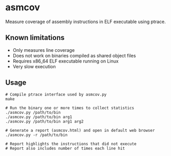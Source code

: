 # asmcov
Measure coverage of assembly instructions in ELF executable using ptrace.

## Known limitations
* Only measures line coverage
* Does not work on binaries compiled as shared object files
* Requires x86\_64 ELF executable running on Linux
* Very slow execution

## Usage
```shell
# Compile ptrace interface used by asmcov.py
make

# Run the binary one or more times to collect statistics
./asmcov.py /path/to/bin
./asmcov.py /path/to/bin arg1
./asmcov.py /path/to/bin arg1 arg2

# Generate a report (asmcov.html) and open in default web browser
./asmcov.py -r /path/to/bin

# Report highlights the instructions that did not execute
# Report also includes number of times each line hit
```
